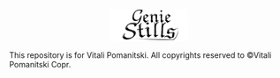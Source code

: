 <p align="center">
<img src="https://raw.githubusercontent.com/VitaliPom/geniestills/master/geniestills-logo.png" alt="logo.com">
</p>
<p>This repository is for Vitali Pomanitski. All copyrights reserved to ©Vitali Pomanitski Copr.

